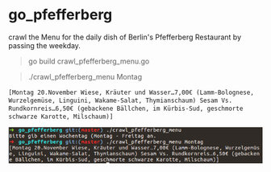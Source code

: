 # go_pfefferberg
crawl the Menu for the daily dish of Berlin's Pfefferberg Restaurant by passing the weekday.

> go build crawl_pfefferberg_menu.go

> ./crawl_pfefferberg_menu Montag
```
[Montag 20.November Wiese, Kräuter und Wasser…7,00€ (Lamm-Bolognese, Wurzelgemüse, Linguini, Wakame-Salat, Thymianschaum) Sesam Vs. Rundkornreis…6,50€ (gebackene Bällchen, im Kürbis-Sud, geschmorte schwarze Karotte, Milschaum)]
```

![example of crawl_pfefferberg_menu usage](example_usage.png "")